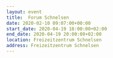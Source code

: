 ```yaml
---
layout: event
title:  Forum Schnelsen
date: 2020-02-10 09:07:00+00:00
start_date: 2020-04-19 18:00:00+02:00
end_date: 2020-04-19 20:00:00+02:00
location: Freizeitzentrum Schnelsen
address: Freizeitzentrum Schnelsen
---
```


